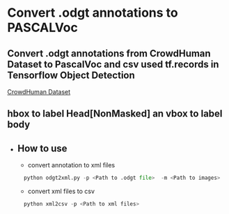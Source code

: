 # Convert .odgt annotations to PASCALVoc
## Convert .odgt annotations from CrowdHuman Dataset to PascalVoc and csv used  tf.records  in Tensorflow Object Detection
[CrowdHuman Dataset](http://www.crowdhuman.org/download.html)

## hbox to label Head[NonMasked] an vbox to label body

* ## How to use
  * convert annotation to xml files
  ```python
    python odgt2xml.py -p <Path to .odgt file>  -m <Path to images>
  ```
  * convert xml files to csv 
  ```python
    python xml2csv -p <Path to xml files>
  ```
